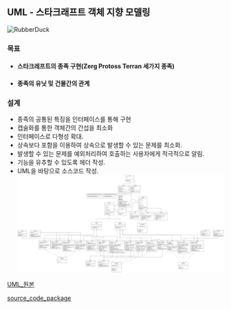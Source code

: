 ## UML - 스타크래프트 객체 지향 모델링
<img src="https://postfiles.pstatic.net/MjAyMjA1MzBfMTQ5/MDAxNjUzODM3MjU2MTQ0.73pvZ6nQwr7My2JxBd_Krx07kkzUuPj8z9v3AyRbGJMg.p0hBIDuY_laxrLWqRulj6jwZ9yMNFY8oBTV6Hifdw_8g.PNG.forget980/image.png?type=w580" width="20%" height="20%" title="px(픽셀) 크기 설정" alt="RubberDuck"></img>
### 목표
* #### 스타크레프트의 종족 구현(Zerg Protoss Terran 세가지 종족)
* #### 종족의 유닛 밎 건물간의 관계
### 설계
* 종족의 공통된 특징을 인터페이스를 통해 구현
* 캡술화를 통한 객체간의 간섭을 최소화
* 인터페이스로 다형성 확대.
* 상속보다 포함을 이용하여 상속으로 발생할 수 있는 문제를 최소화.
* 발생할 수 있는 문제를 예외처리하여 호출하는 사용자에게 적극적으로 알림.
* 기능을 유추할 수 있도록 헤더 작성.
* UML을 바탕으로 소스코드 작성.
![Alt text](/star/star__.drawio.png)

[UML_원본](https://github.com/1000004/PERSONAL-PROJECTS/blob/project/star/star__.drawio.png)

[source_code_package](https://github.com/1000004/PERSONAL-PROJECTS/tree/UML/star/src/kr/ac/star)
